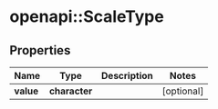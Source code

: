 # openapi::ScaleType


## Properties
Name | Type | Description | Notes
------------ | ------------- | ------------- | -------------
**value** | **character** |  | [optional] 


